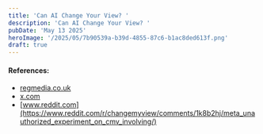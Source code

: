 ```yaml
--- 
title: 'Can AI Change Your View? '
description: 'Can AI Change Your View? '
pubDate: 'May 13 2025'
heroImage: '/2025/05/7b90539a-b39d-4855-87c6-b1ac8ded613f.png'
draft: true
---
```


#### References:
- [regmedia.co.uk](https://regmedia.co.uk/2025/04/29/supplied_can_ai_change_your_view.pdf)
- [x.com](https://x.com/reddit_lies/status/1916916134630117814)
- [www.reddit.com](https://www.reddit.com/r/changemyview/comments/1k8b2hj/meta_unauthorized_experiment_on_cmv_involving/)
